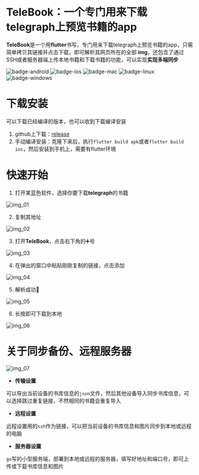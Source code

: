 # TeleBook：一个专门用来下载telegraph上预览书籍的app

**TeleBook**是一个用**flutter**书写，专门用来下载telegraph上预览书籍的app，只需简单拷贝其链接并点击下载，即可解析其网页所在的全部
**img**，还包含了通过SSH或者服务器端上传本地书籍和下载书籍的功能，可以实现**实现多端同步**

![badge-android](http://img.shields.io/badge/platform-android-6EDB8D.svg?style=flat)
![badge-ios](http://img.shields.io/badge/platform-ios-CDCDCD.svg?style=flat)
![badge-mac](http://img.shields.io/badge/platform-macos-111111.svg?style=flat)
![badge-linux](http://img.shields.io/badge/platform-linux-2D3F6C.svg?style=flat)
![badge-windows](http://img.shields.io/badge/platform-windows-4D76CD.svg?style=flat)

# 下载安装

可以下载已经编译的版本，也可以收到下载编译安装

1. github上下载：[release](https://github.com/dorkytiger/TeleBook/releases)
2. 手动编译安装：克隆下来后，执行`flutter build apk`或者`flutter build ios`，然后安装到手机上，需要有flutter环境


# 快速开始

1. 打开某蓝色软件，选择你要下载**telegraph**的书籍

![img_01](res/rm/01.png)

2. 复制其地址

![img_02](res/rm/02.png)

3. 打开**TeleBook**，点击右下角的➕号

![img_03](res/rm/03.png)

4. 在弹出的窗口中粘贴刚刚复制的链接，点击添加

![img_04](res/rm/04.png)

5. 解析成功🎉

![img_05](res/rm/05.png)

6. 长按即可下载到本地

![img_06](res/rm/06.png)


# 关于同步备份、远程服务器

![img_07](res/rm/07.png)

- **传输设置**

可以导出当前设备的书库信息的`json`文件，然后其他设备导入同步书库信息，可以选择跳过重复链接，不然相同的书籍会重复导入

- **远程设置**

远程设置用的`ssh`作为链接，可以把当前设备的书库信息和图片同步到本地或远程的电脑

- **服务器设置**

`go`写的小型服务端，部署到本地或远程的服务器，填写好地址和端口号，即可上传或下载书库信息和图片